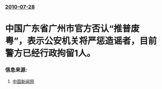 ### [2010-07-28](/news/2010/07/28/index.md)

##### 
#  中国广东省广州市官方否认“推普废粤”，表示公安机关将严惩造谣者，目前警方已经行政拘留1人。




### 信息来源:

1. [中国新闻网](https://web.archive.org/web/20100731162418/http://news.163.com/10/0728/22/6CNBGKT0000146BD.html)
